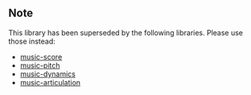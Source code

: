 
## Note

This library has been superseded by the following libraries. Please use those instead:

* [music-score](https://github.com/hanshoglund/music-score)
* [music-pitch](https://github.com/hanshoglund/music-pitch)
* [music-dynamics](https://github.com/hanshoglund/music-dynamics)
* [music-articulation](https://github.com/hanshoglund/music-articulation)
